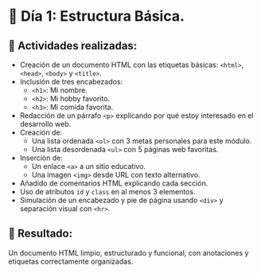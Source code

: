 # 📅 Día 1: Estructura Básica.

## 📌 Actividades realizadas:

- Creación de un documento HTML con las etiquetas básicas: `<html>`, `<head>`, `<body>` y `<title>`.
- Inclusión de tres encabezados:
  - `<h1>`: Mi nombre.
  - `<h2>`: Mi hobby favorito.
  - `<h3>`: Mi comida favorita.
- Redacción de un párrafo `<p>` explicando por qué estoy interesado en el desarrollo web.
- Creación de:
  - Una lista ordenada `<ol>` con 3 metas personales para este módulo.
  - Una lista desordenada `<ul>` con 5 páginas web favoritas.
- Inserción de:
  - Un enlace `<a>` a un sitio educativo.
  - Una imagen `<img>` desde URL con texto alternativo.
- Añadido de comentarios HTML explicando cada sección.
- Uso de atributos `id` y `class` en al menos 3 elementos.
- Simulación de un encabezado y pie de página usando `<div>` y separación visual con `<hr>`.

## 📌 Resultado:

Un documento HTML limpio, estructurado y funcional, con anotaciones y etiquetas correctamente organizadas.